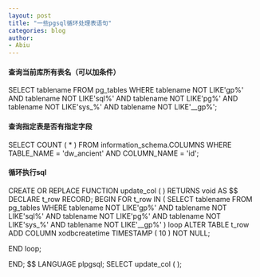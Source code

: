 ```yaml
---
layout: post
title: "一些pgsql循环处理表语句"
categories: blog
author:
- Abiu
---
```


#### 查询当前库所有表名（可以加条件）

SELECT
	tablename 
FROM
	pg_tables 
WHERE
	tablename NOT LIKE'gp%' 
	AND tablename NOT LIKE'sql%' 
	AND tablename NOT LIKE'pg%' 
	AND tablename NOT LIKE'sys_%' 
	AND tablename NOT LIKE'__gp%';

#### 查询指定表是否有指定字段

SELECT COUNT
	( * ) 
FROM
	information_schema.COLUMNS 
WHERE
	TABLE_NAME = 'dw_ancient' 
	AND COLUMN_NAME = 'id';

#### 循环执行sql

CREATE 
	OR REPLACE FUNCTION update_col ( ) RETURNS void AS $$ DECLARE
	t_row RECORD;
BEGIN
		FOR t_row IN (
		SELECT
			tablename 
		FROM
			pg_tables 
		WHERE
			tablename NOT LIKE'gp%' 
			AND tablename NOT LIKE'sql%' 
			AND tablename NOT LIKE'pg%' 
			AND tablename NOT LIKE'sys_%' 
			AND tablename NOT LIKE'__gp%' 
		)
		loop
		ALTER TABLE t_row ADD COLUMN xodbcreatetime TIMESTAMP ( 10 ) NOT NULL;
	
END loop;

END;
$$ LANGUAGE plpgsql;
SELECT
	update_col ( );